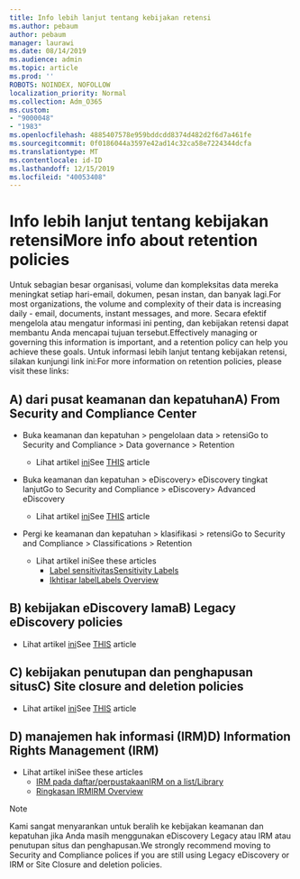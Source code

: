 ```yaml
---
title: Info lebih lanjut tentang kebijakan retensi
ms.author: pebaum
author: pebaum
manager: laurawi
ms.date: 08/14/2019
ms.audience: admin
ms.topic: article
ms.prod: ''
ROBOTS: NOINDEX, NOFOLLOW
localization_priority: Normal
ms.collection: Adm_O365
ms.custom:
- "9000048"
- "1983"
ms.openlocfilehash: 4885407578e959bddcdd8374d482d2f6d7a461fe
ms.sourcegitcommit: 0f0186044a3597e42ad14c32ca58e7224344dcfa
ms.translationtype: MT
ms.contentlocale: id-ID
ms.lasthandoff: 12/15/2019
ms.locfileid: "40053408"
---
```

# <a name="more-info-about-retention-policies"></a><span data-ttu-id="513c7-102">Info lebih lanjut tentang kebijakan retensi</span><span class="sxs-lookup"><span data-stu-id="513c7-102">More info about retention policies</span></span>

<span data-ttu-id="513c7-103">Untuk sebagian besar organisasi, volume dan kompleksitas data mereka meningkat setiap hari-email, dokumen, pesan instan, dan banyak lagi.</span><span class="sxs-lookup"><span data-stu-id="513c7-103">For most organizations, the volume and complexity of their data is increasing daily - email, documents, instant messages, and more.</span></span> <span data-ttu-id="513c7-104">Secara efektif mengelola atau mengatur informasi ini penting, dan kebijakan retensi dapat membantu Anda mencapai tujuan tersebut.</span><span class="sxs-lookup"><span data-stu-id="513c7-104">Effectively managing or governing this information is important, and a retention policy can help you achieve these goals.</span></span> <span data-ttu-id="513c7-105">Untuk informasi lebih lanjut tentang kebijakan retensi, silakan kunjungi link ini:</span><span class="sxs-lookup"><span data-stu-id="513c7-105">For more information on retention policies, please visit these links:</span></span>

## <a name="a-from-security-and-compliance-center"></a><span data-ttu-id="513c7-106">A) dari pusat keamanan dan kepatuhan</span><span class="sxs-lookup"><span data-stu-id="513c7-106">A) From Security and Compliance Center</span></span>

- <span data-ttu-id="513c7-107">Buka keamanan dan kepatuhan > pengelolaan data > retensi</span><span class="sxs-lookup"><span data-stu-id="513c7-107">Go to Security and Compliance > Data governance > Retention</span></span>
  - <span data-ttu-id="513c7-108">Lihat artikel [ini](https://docs.microsoft.com/office365/securitycompliance/retention-policies)</span><span class="sxs-lookup"><span data-stu-id="513c7-108">See [THIS](https://docs.microsoft.com/office365/securitycompliance/retention-policies) article</span></span>

- <span data-ttu-id="513c7-109">Buka keamanan dan kepatuhan > eDiscovery> eDiscovery tingkat lanjut</span><span class="sxs-lookup"><span data-stu-id="513c7-109">Go to Security and Compliance > eDiscovery> Advanced eDiscovery</span></span> 
  - <span data-ttu-id="513c7-110">Lihat artikel [ini](https://docs.microsoft.com/office365/securitycompliance/ediscovery-cases)</span><span class="sxs-lookup"><span data-stu-id="513c7-110">See [THIS](https://docs.microsoft.com/office365/securitycompliance/ediscovery-cases) article</span></span>

- <span data-ttu-id="513c7-111">Pergi ke keamanan dan kepatuhan > klasifikasi > retensi</span><span class="sxs-lookup"><span data-stu-id="513c7-111">Go to Security and Compliance > Classifications > Retention</span></span>
  - <span data-ttu-id="513c7-112">Lihat artikel ini</span><span class="sxs-lookup"><span data-stu-id="513c7-112">See these articles</span></span>
    - [<span data-ttu-id="513c7-113">Label sensitivitas</span><span class="sxs-lookup"><span data-stu-id="513c7-113">Sensitivity Labels</span></span>](https://docs.microsoft.com/office365/securitycompliance/sensitivity-labels)
    - [<span data-ttu-id="513c7-114">Ikhtisar label</span><span class="sxs-lookup"><span data-stu-id="513c7-114">Labels Overview</span></span>](https://docs.microsoft.com/office365/securitycompliance/labels)

## <a name="b-legacy-ediscovery-policies"></a><span data-ttu-id="513c7-115">B) kebijakan eDiscovery lama</span><span class="sxs-lookup"><span data-stu-id="513c7-115">B) Legacy eDiscovery policies</span></span>

- <span data-ttu-id="513c7-116">Lihat artikel [ini](https://support.office.com/article/Set-up-an-eDiscovery-Center-in-SharePoint-Online-A18F8975-AA7F-43B4-A7D6-001D14744D8E)</span><span class="sxs-lookup"><span data-stu-id="513c7-116">See [THIS](https://support.office.com/article/Set-up-an-eDiscovery-Center-in-SharePoint-Online-A18F8975-AA7F-43B4-A7D6-001D14744D8E) article</span></span>

## <a name="c-site-closure-and-deletion-policies"></a><span data-ttu-id="513c7-117">C) kebijakan penutupan dan penghapusan situs</span><span class="sxs-lookup"><span data-stu-id="513c7-117">C) Site closure and deletion policies</span></span>

- <span data-ttu-id="513c7-118">Lihat artikel [ini](https://support.office.com/article/Use-policies-for-site-closure-and-deletion-A8280D82-27FD-48C5-9ADF-8A5431208BA5)</span><span class="sxs-lookup"><span data-stu-id="513c7-118">See [THIS](https://support.office.com/article/Use-policies-for-site-closure-and-deletion-A8280D82-27FD-48C5-9ADF-8A5431208BA5) article</span></span>  

## <a name="d-information-rights-management-irm"></a><span data-ttu-id="513c7-119">D) manajemen hak informasi (IRM)</span><span class="sxs-lookup"><span data-stu-id="513c7-119">D) Information Rights Management (IRM)</span></span>

- <span data-ttu-id="513c7-120">Lihat artikel ini</span><span class="sxs-lookup"><span data-stu-id="513c7-120">See these articles</span></span>
  - [<span data-ttu-id="513c7-121">IRM pada daftar/perpustakaan</span><span class="sxs-lookup"><span data-stu-id="513c7-121">IRM on a list/Library</span></span>](https://support.office.com/article/apply-information-rights-management-to-a-list-or-library-3bdb5c4e-94fc-4741-b02f-4e7cc3c54aa1)
  - [<span data-ttu-id="513c7-122">Ringkasan IRM</span><span class="sxs-lookup"><span data-stu-id="513c7-122">IRM Overview</span></span>](https://support.office.com/article/create-and-apply-information-management-policies-eb501fe9-2ef6-4150-945a-65a6451ee9e9)

> [!Note]
> <span data-ttu-id="513c7-123">Kami sangat menyarankan untuk beralih ke kebijakan keamanan dan kepatuhan jika Anda masih menggunakan eDiscovery Legacy atau IRM atau penutupan situs dan penghapusan.</span><span class="sxs-lookup"><span data-stu-id="513c7-123">We strongly recommend moving to Security and Compliance polices if you are still using Legacy eDiscovery or IRM or Site Closure and deletion policies.</span></span>
